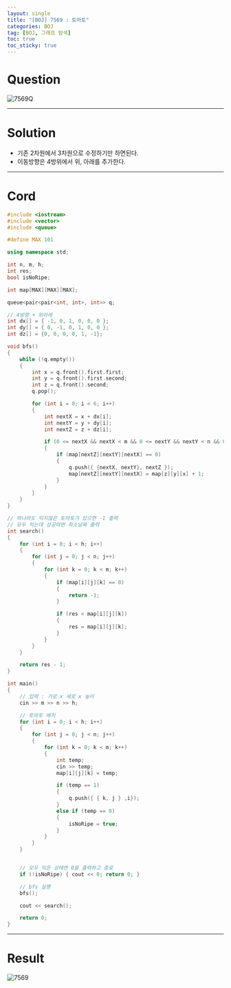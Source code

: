 ```yaml
---
layout: single
title: "[BOJ] 7569 : 토마토"
categories: BOJ
tag: [BOJ, 그래프 탐색]
toc: true
toc_sticky: true
---
```



# Question
![7569Q](https://user-images.githubusercontent.com/97664446/184150844-961a1698-1d31-439c-b541-bcc1db6157e4.PNG)

***

# Solution
- 기존 2차원에서 3차원으로 수정하기만 하면된다.
- 이동방향은 4방위에서 위, 아래를 추가한다.

***

# Cord
```c++
#include <iostream>
#include <vector>
#include <queue>

#define MAX 101

using namespace std;

int n, m, h;
int res;
bool isNoRipe;

int map[MAX][MAX][MAX];

queue<pair<pair<int, int>, int>> q;

// 4방향 + 위아래
int dx[] = { -1, 0, 1, 0, 0, 0 };
int dy[] = { 0, -1, 0, 1, 0, 0 };
int dz[] = {0, 0, 0, 0, 1, -1};

void bfs()
{
	while (!q.empty())
	{
		int x = q.front().first.first;
		int y = q.front().first.second;
		int z = q.front().second;
		q.pop();

		for (int i = 0; i < 6; i++)
		{
			int nextX = x + dx[i];
			int nextY = y + dy[i];
			int nextZ = z + dz[i];

			if (0 <= nextX && nextX < m && 0 <= nextY && nextY < n && 0 <= nextZ && nextZ < h)
			{
				if (map[nextZ][nextY][nextX] == 0)
				{
					q.push({ {nextX, nextY}, nextZ });
					map[nextZ][nextY][nextX] = map[z][y][x] + 1;
				}
			}
		}
	}
}

// 하나라도 익지않은 토마토가 있으면 -1 출력
// 모두 익는데 성공하면 최소날짜 출력
int search()
{
	for (int i = 0; i < h; i++)
	{
		for (int j = 0; j < n; j++)
		{
			for (int k = 0; k < m; k++)
			{
				if (map[i][j][k] == 0)
				{
					return -1;
				}

				if (res < map[i][j][k])
				{
					res = map[i][j][k];
				}
			}
		}
	}

	return res - 1;
}

int main()
{
	// 입력 : 가로 x 세로 x 높이
	cin >> m >> n >> h;

	// 토마토 배치
	for (int i = 0; i < h; i++)
	{
		for (int j = 0; j < n; j++)
		{
			for (int k = 0; k < m; k++)
			{
				int temp;
				cin >> temp;
				map[i][j][k] = temp;

				if (temp == 1)
				{
					q.push({ { k, j } ,i});
				}
				else if (temp == 0)
				{
					isNoRipe = true;
				}
			}
		}
	}


	// 모두 익은 상태면 0을 출력하고 종료
	if (!isNoRipe) { cout << 0; return 0; }

	// bfs 실행
	bfs();

	cout << search();

	return 0;
}
```

***

# Result
![7569](https://user-images.githubusercontent.com/97664446/184150849-e7ebc7a6-448b-423f-a6cc-8ff7ca948914.PNG)
